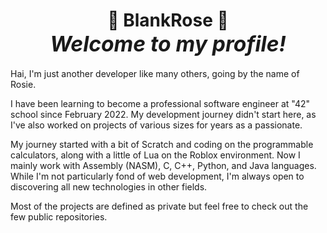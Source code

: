 <h1 align = 'center'>
	🌸 <b>BlankRose</b> 🌸 <br>
	<i style='font-size:120%;'>Welcome to my profile!</i>
</h1>

Hai, I'm just another developer like many others, going by the name of Rosie.

I have been learning to become a professional software engineer at "42" school since February 2022.
My development journey didn't start here, as I've also worked on projects of various sizes for years
as a passionate.

My journey started with a bit of Scratch and coding on the programmable calculators, along with a little
of Lua on the Roblox environment. Now I mainly work with Assembly (NASM), C, C++, Python, and Java languages.
While I'm not particularly fond of web development, I'm always open to discovering all new technologies
in other fields.

Most of the projects are defined as private but feel free to check out the few public repositories.
